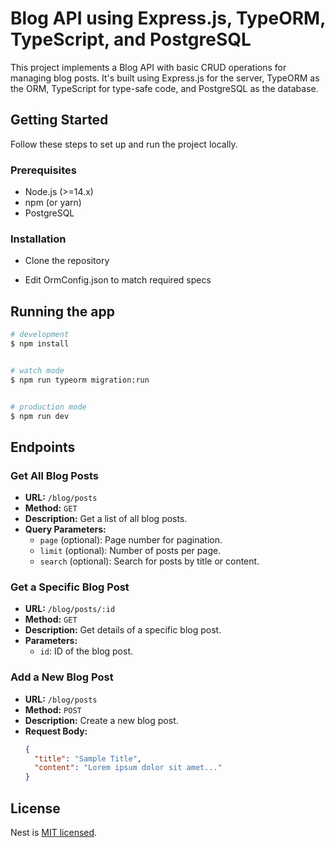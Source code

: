 # Blog API using Express.js, TypeORM, TypeScript, and PostgreSQL

This project implements a Blog API with basic CRUD operations for managing blog posts. It's built using Express.js for the server, TypeORM as the ORM, TypeScript for type-safe code, and PostgreSQL as the database.

## Getting Started

Follow these steps to set up and run the project locally.

### Prerequisites

- Node.js (>=14.x)
- npm (or yarn)
- PostgreSQL

### Installation

- Clone the repository
 
- Edit OrmConfig.json to match required specs
 

## Running the app

```bash
# development
$ npm install


# watch mode
$ npm run typeorm migration:run


# production mode
$ npm run dev

```

## Endpoints

### Get All Blog Posts

- **URL:** `/blog/posts`
- **Method:** `GET`
- **Description:** Get a list of all blog posts.
- **Query Parameters:**
  - `page` (optional): Page number for pagination.
  - `limit` (optional): Number of posts per page.
  - `search` (optional): Search for posts by title or content.

### Get a Specific Blog Post

- **URL:** `/blog/posts/:id`
- **Method:** `GET`
- **Description:** Get details of a specific blog post.
- **Parameters:**
  - `id`: ID of the blog post.

### Add a New Blog Post

- **URL:** `/blog/posts`
- **Method:** `POST`
- **Description:** Create a new blog post.
- **Request Body:**
  ```json
  {
    "title": "Sample Title",
    "content": "Lorem ipsum dolor sit amet..."
  }

## License

Nest is [MIT licensed](LICENSE).
